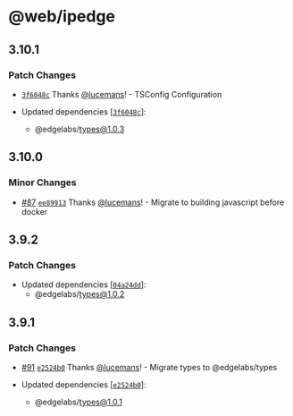 # @web/ipedge

## 3.10.1

### Patch Changes

- [`3f6048c`](https://github.com/v3xlabs/edgeserver/commit/3f6048ce212cccad16d69be4b10f461915bf36b0) Thanks [@lucemans](https://github.com/lucemans)! - TSConfig Configuration

- Updated dependencies [[`3f6048c`](https://github.com/v3xlabs/edgeserver/commit/3f6048ce212cccad16d69be4b10f461915bf36b0)]:
  - @edgelabs/types@1.0.3

## 3.10.0

### Minor Changes

- [#87](https://github.com/v3xlabs/edgeserver/pull/87) [`ee89913`](https://github.com/v3xlabs/edgeserver/commit/ee8991374f3e5334c3c8435e6e72e6f4a77797b2) Thanks [@lucemans](https://github.com/lucemans)! - Migrate to building javascript before docker

## 3.9.2

### Patch Changes

- Updated dependencies [[`04a24dd`](https://github.com/v3xlabs/edgeserver/commit/04a24dd40a320c2b2f8d8eedac206b5335a32ead)]:
  - @edgelabs/types@1.0.2

## 3.9.1

### Patch Changes

- [#91](https://github.com/v3xlabs/edgeserver/pull/91) [`e2524b0`](https://github.com/v3xlabs/edgeserver/commit/e2524b0f34c4808b6fc443d7ef4c2f321e884b57) Thanks [@lucemans](https://github.com/lucemans)! - Migrate types to @edgelabs/types

- Updated dependencies [[`e2524b0`](https://github.com/v3xlabs/edgeserver/commit/e2524b0f34c4808b6fc443d7ef4c2f321e884b57)]:
  - @edgelabs/types@1.0.1
